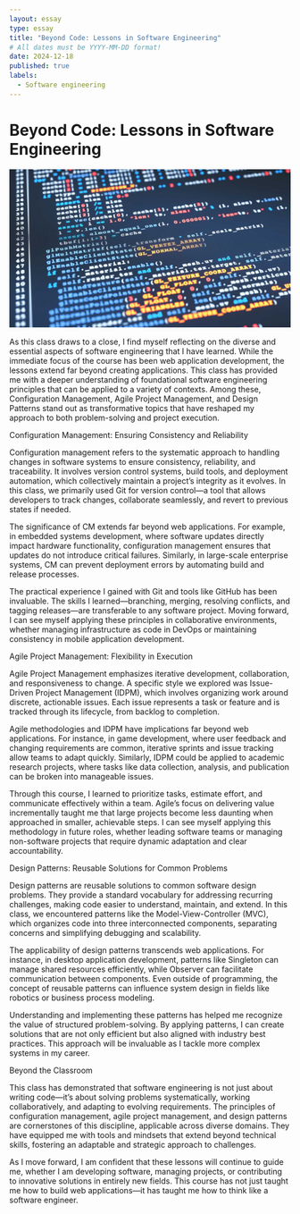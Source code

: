 ```yaml
---
layout: essay
type: essay
title: "Beyond Code: Lessons in Software Engineering"
# All dates must be YYYY-MM-DD format!
date: 2024-12-18
published: true
labels:
  - Software engineering
---
```



<h1>Beyond Code: Lessons in Software Engineering</h1>
<img width="600px" class="rounded float-start pe-4" src="../img/Software-Engineering-Hero-1600x900.jpg">

As this class draws to a close, I find myself reflecting on the diverse and essential aspects of software engineering that I have learned. While the immediate focus of the course has been web application development, the lessons extend far beyond creating applications. This class has provided me with a deeper understanding of foundational software engineering principles that can be applied to a variety of contexts. Among these, Configuration Management, Agile Project Management, and Design Patterns stand out as transformative topics that have reshaped my approach to both problem-solving and project execution.

Configuration Management: Ensuring Consistency and Reliability

Configuration management refers to the systematic approach to handling changes in software systems to ensure consistency, reliability, and traceability. It involves version control systems, build tools, and deployment automation, which collectively maintain a project’s integrity as it evolves. In this class, we primarily used Git for version control—a tool that allows developers to track changes, collaborate seamlessly, and revert to previous states if needed.

The significance of CM extends far beyond web applications. For example, in embedded systems development, where software updates directly impact hardware functionality, configuration management ensures that updates do not introduce critical failures. Similarly, in large-scale enterprise systems, CM can prevent deployment errors by automating build and release processes.

The practical experience I gained with Git and tools like GitHub has been invaluable. The skills I learned—branching, merging, resolving conflicts, and tagging releases—are transferable to any software project. Moving forward, I can see myself applying these principles in collaborative environments, whether managing infrastructure as code in DevOps or maintaining consistency in mobile application development.

Agile Project Management: Flexibility in Execution

Agile Project Management emphasizes iterative development, collaboration, and responsiveness to change. A specific style we explored was Issue-Driven Project Management (IDPM), which involves organizing work around discrete, actionable issues. Each issue represents a task or feature and is tracked through its lifecycle, from backlog to completion.

Agile methodologies and IDPM have implications far beyond web applications. For instance, in game development, where user feedback and changing requirements are common, iterative sprints and issue tracking allow teams to adapt quickly. Similarly, IDPM could be applied to academic research projects, where tasks like data collection, analysis, and publication can be broken into manageable issues.

Through this course, I learned to prioritize tasks, estimate effort, and communicate effectively within a team. Agile’s focus on delivering value incrementally taught me that large projects become less daunting when approached in smaller, achievable steps. I can see myself applying this methodology in future roles, whether leading software teams or managing non-software projects that require dynamic adaptation and clear accountability.

Design Patterns: Reusable Solutions for Common Problems

Design patterns are reusable solutions to common software design problems. They provide a standard vocabulary for addressing recurring challenges, making code easier to understand, maintain, and extend. In this class, we encountered patterns like the Model-View-Controller (MVC), which organizes code into three interconnected components, separating concerns and simplifying debugging and scalability.

The applicability of design patterns transcends web applications. For instance, in desktop application development, patterns like Singleton can manage shared resources efficiently, while Observer can facilitate communication between components. Even outside of programming, the concept of reusable patterns can influence system design in fields like robotics or business process modeling.

Understanding and implementing these patterns has helped me recognize the value of structured problem-solving. By applying patterns, I can create solutions that are not only efficient but also aligned with industry best practices. This approach will be invaluable as I tackle more complex systems in my career.

Beyond the Classroom

This class has demonstrated that software engineering is not just about writing code—it’s about solving problems systematically, working collaboratively, and adapting to evolving requirements. The principles of configuration management, agile project management, and design patterns are cornerstones of this discipline, applicable across diverse domains. They have equipped me with tools and mindsets that extend beyond technical skills, fostering an adaptable and strategic approach to challenges.

As I move forward, I am confident that these lessons will continue to guide me, whether I am developing software, managing projects, or contributing to innovative solutions in entirely new fields. This course has not just taught me how to build web applications—it has taught me how to think like a software engineer.




